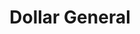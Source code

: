 ---
title: "Dollar General"
url: /san-antonio/dollar-general-north-new-braunfels-avenue/
shop: Kramladen
---